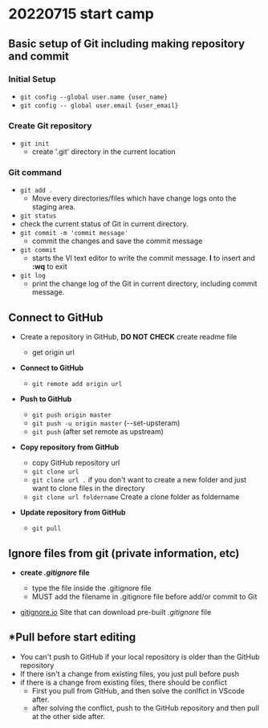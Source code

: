 # 20220715 start camp

## Basic setup of Git including making repository and commit

### Initial Setup

- `git config --global user.name {user_name}`
- `git config -- global user.email {user_email}` 

### Create Git repository

- `git init`
  - create '.git' directory in the current location

### Git command

- `git add .`
  - Move every directories/files which have change logs onto the staging area.
-  `git status`
  - check the current status of Git in current directory.
- `git commit -m 'commit message'`
  - commit the changes and save the commit message
- `git commit`
  - starts the VI text editor to write the commit message. **I** to insert and **:wq** to exit 
- `git log`
  - print the change log of the Git in current directory, including commit message.

## Connect to GitHub

- Create a repository in GitHub, **DO NOT CHECK** create readme file
  - get origin url
- **Connect to GitHub**
  - `git remote add origin url`
- **Push to GitHub**
  - `git push origin master` 
  - `git push -u origin master` (--set-upsteram)
  - `git push` (after set remote as upstream)

- **Copy repository from GitHub**
  - copy GitHub repository url
  - `git clone url` 
  - `git clone url .` if you don't want to create a new folder and just want to clone files in the directory
  - `git clone url foldername` Create a clone folder as foldername
- **Update repository from GitHub**
  - `git pull` 

## Ignore files from git (private information, etc)

- **create *.gitignore* file**
  - type the file inside the .gitignore file
  - MUST add the filename in .gitignore file before add/or commit to Git

- [gitignore.io](gitignore.io) Site that can download pre-built *.gitignore* file

## *Pull before start editing

- You can't push to GitHub if your local repository is older than the GitHub repository
- If there isn't a change from existing files, you just pull before push
- if there is a change from existing files, there should be conflict
  - First you pull from GitHub, and then solve the conlfict in VScode after.
  - after solving the conflict, push to the GitHub repository and then pull at the other side after.